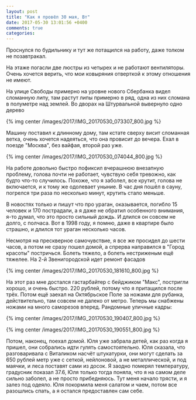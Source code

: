 ```yaml
---
layout: post
title: "Как я провёл 30 мая, Вт"
date: 2017-05-30 13:01:56 +0400
comments: true
categories: 
---
```

Проснулся по будильнику и тут же потащился на работу, даже толком не позавтракал.

На этаже погасли две люстры из четырех и не работают вентиляторы. Очень хочется верить, что мои ковыряния отверткой к этому отношения не имеют.

На улице Свободы примерно на уровне нового Сбербанка видел сломанную липу, там растут липы примерно в ряд, одна из них сломана в полуметре над землей. Во дворах на Штурвальной вывернуло одно дерево

{% img center /images/2017/IMG_20170530_073307_800.jpg %}

Машину поставил к длинному дому, там кстате сверху висит сломанная ветка, очень хочется надеяться, что она провисит до вечера. Ехал в поезде "Москва", без вайфая, второй раз уже.

{% img center /images/2017/IMG_20170530_074044_800.jpg %}

На работе довольно быстро пофиксил вчерашнюю внезапную проблему, голова почти не работает, чувствую себя тревожно, как будто что-то случилось. Похоже, что я заболел, все крутит, голова не включается, и к тому же одолевает уныние. В час дня пошёл в сауну, погрелся три раза по несколько минут, крутить стало меньше.

В новостях только и пишут что про ураган, оказывается, погибло 15 человек и 170 пострадали, а я даже не обратил особенного внимания, я-то думал, что это просто сильный дождь. И длился он совсем не долго, с полчаса. Вот в 1998 году, я помню, даже в квартире было страшно, и длился тот ураган несколько часов.

Несмотря на прескверное самочувствие, я все же просидел до шести часов, а потом не сразу пошел домой, а спрерва направился в "Город красоты" постричься. Болеть тяжело, а болеть нестриженым ещё тяжелее. На 2-й Звенигородской идет ремонт фасадов

{% img center /images/2017/IMG_20170530_181610_800.jpg %}

На этот раз мне достался гастарбайтер с бейджиком "Макс", постригли хорошо, и очень быстро. 220 рублей, потому что я притащился после трёх. Потом ещё заехал на Октябрьское Поле за ножами для рубанка, действительно, там совсем не далеко от метро. Теперь мы снабжены ножами на много саморезов вперед. Рандомные уличные кадры:

{% img center /images/2017/IMG_20170530_190407_800.jpg %}

{% img center /images/2017/IMG_20170530_190551_800.jpg %}

Потом, наконец, поехал домой. Юля уже забрала детей, как раз когда я пришел, они собрались идти гулять самостоятельно. Юля сказала, что разговаривала с Виталиком насчёт штукатурки, они могут сделать за 650 рублей метр уже с сеткой, нейлоновой, а не металлической, и под маячки, и леса поставят сами из досок. Я заодно померял температуру, градусник показал 37.6, Юля только тогда поняла, что я на самом деле сильно заболел, а не просто прибедняюсь. Тут меня начало трясти, и я залез под одеяло. Юля покормила меня салатом и чаем, потом все разошлись спать, а я остался предоставлен сам себе.